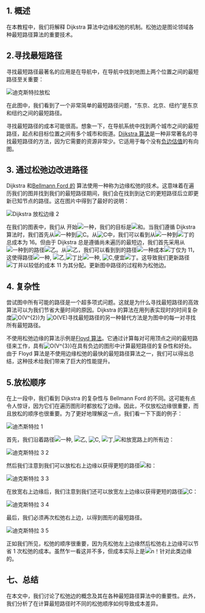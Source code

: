 ## 1. 概述

在本教程中，我们将解释 Dijkstra 算法中边缘松弛的机制。松弛边是图论领域各种最短路径算法的重要技术。

## 2.寻找最短路径

寻找最短路径最著名的应用是在导航中，在导航中找到地图上两个位置之间的最短路径至关重要：

![迪克斯特拉放松](https://www.baeldung.com/wp-content/uploads/sites/4/2021/09/dijkstra_relaxing.drawio.png)

在此图中，我们看到了一个非常简单的最短路径问题，“东京、北京、纽约”是东京和纽约之间的最短路径。

寻找最短路径的成本可能很高。想象一下，在导航系统中找到两个城市之间的最短路径，起点和目标位置之间有多个城市和街道。[Dijkstra 算法](https://www.baeldung.com/cs/dijkstra)是一种非常著名的寻找最短路径的方法，因为它需要的资源非常少。它适用于每个没有[负边估值](https://www.baeldung.com/cs/dijkstra-negative-weights)的有向图。

## 3. 通过松弛边改进路径

Dijkstra 和[Bellmann Ford 的](https://www.baeldung.com/cs/bellman-ford) 算法使用一种称为边缘松弛的技术。这意味着在遍历我们的图并找到我们的最短路径期间，我们会在找到到达它的更短路径后立即更新已知节点的路径。这在图片中得到了最好的说明：

![Dijkstra 放松边缘 2](https://www.baeldung.com/wp-content/uploads/sites/4/2021/09/Dijkstra_Relaxing_Edge_2.png)

在我们的图表中，我们从 开始![一种](https://www.baeldung.com/wp-content/ql-cache/quicklatex.com-816b613a4f79d4bf9cb51396a9654120_l3.svg)，我们的目标是![和](https://www.baeldung.com/wp-content/ql-cache/quicklatex.com-638a7387bd72763290cc777a9b509c38_l3.svg)。当我们遵循 Dijkstra 算法时，我们首先从![一种](https://www.baeldung.com/wp-content/ql-cache/quicklatex.com-816b613a4f79d4bf9cb51396a9654120_l3.svg)到![C](https://www.baeldung.com/wp-content/ql-cache/quicklatex.com-ed12970f60569db1dfd9f13289854a0d_l3.svg)。从![C](https://www.baeldung.com/wp-content/ql-cache/quicklatex.com-ed12970f60569db1dfd9f13289854a0d_l3.svg)中，我们可以看到从![一种](https://www.baeldung.com/wp-content/ql-cache/quicklatex.com-816b613a4f79d4bf9cb51396a9654120_l3.svg)到![丁](https://www.baeldung.com/wp-content/ql-cache/quicklatex.com-c10ec9debc8ec5dce4c3c5887557202d_l3.svg)的总成本为 16。但由于 Dijkstra 总是遵循尚未遍历的最短边，我们首先采用从![一种](https://www.baeldung.com/wp-content/ql-cache/quicklatex.com-816b613a4f79d4bf9cb51396a9654120_l3.svg)到的路径![乙](https://www.baeldung.com/wp-content/ql-cache/quicklatex.com-c74288aabc0e2ca280d25d92bf1a1ec2_l3.svg)。从![乙](https://www.baeldung.com/wp-content/ql-cache/quicklatex.com-c74288aabc0e2ca280d25d92bf1a1ec2_l3.svg)，我们可以看到到的路径![一种](https://www.baeldung.com/wp-content/ql-cache/quicklatex.com-816b613a4f79d4bf9cb51396a9654120_l3.svg)成本![丁](https://www.baeldung.com/wp-content/ql-cache/quicklatex.com-c10ec9debc8ec5dce4c3c5887557202d_l3.svg)仅为 11，这使得路径![一种](https://www.baeldung.com/wp-content/ql-cache/quicklatex.com-816b613a4f79d4bf9cb51396a9654120_l3.svg), ![乙](https://www.baeldung.com/wp-content/ql-cache/quicklatex.com-c74288aabc0e2ca280d25d92bf1a1ec2_l3.svg),![丁](https://www.baeldung.com/wp-content/ql-cache/quicklatex.com-c10ec9debc8ec5dce4c3c5887557202d_l3.svg)比![一种](https://www.baeldung.com/wp-content/ql-cache/quicklatex.com-816b613a4f79d4bf9cb51396a9654120_l3.svg), ![C](https://www.baeldung.com/wp-content/ql-cache/quicklatex.com-ed12970f60569db1dfd9f13289854a0d_l3.svg),便宜![丁](https://www.baeldung.com/wp-content/ql-cache/quicklatex.com-c10ec9debc8ec5dce4c3c5887557202d_l3.svg)。这导致我们更新路径![丁](https://www.baeldung.com/wp-content/ql-cache/quicklatex.com-c10ec9debc8ec5dce4c3c5887557202d_l3.svg)并以较低的成本 11 为其分配。更新图中路径的过程称为松弛边。

## 4. 复杂性

尝试图中所有可能的路径是一个超多项式问题。这就是为什么寻找最短路径的高效算法可以为我们节省大量时间的原因。Dijkstra 的算法在用列表实现时的时间复杂度![O(V^{2})](https://www.baeldung.com/wp-content/ql-cache/quicklatex.com-56a19028c7e56d5ce8778f25c9082189_l3.svg)为 ![O(VE)](https://www.baeldung.com/wp-content/ql-cache/quicklatex.com-cab97e9c5d96ae5018f16d0970dc93a5_l3.svg)寻找最短路径的另一种替代方法是为图中的每一对寻找所有最短路径。

不使用松弛边缘的算法示例是[Floyd 算法](https://www.baeldung.com/cs/floyd-warshall-shortest-path)。它通过计算每对可用顶点之间的最短路径来工作，具有![O(V^{3})](https://www.baeldung.com/wp-content/ql-cache/quicklatex.com-e31cdd2b89e4265f5163be53f321ef25_l3.svg)在具有负边的图形中计算最短路径的复杂性和好处。由于 Floyd 算法是不使用边缘松弛的最快的最短路径算法之一，我们可以得出总结，这种技术给我们带来了巨大的性能提升。

## 5.放松顺序

在上一段中，我们看到 Dijkstra 的复杂性与 Bellmann Ford 的不同。这可能有点令人惊讶，因为它们在遍历图形时都放松了边缘。因此，不仅放松边缘很重要，而且放松的顺序也很重要。为了更好地理解这一点，我们看一下下面的例子：

![迪杰斯特拉 1](https://www.baeldung.com/wp-content/uploads/sites/4/2021/09/Dijkstra_1.png)

首先，我们沿着路径![一种](https://www.baeldung.com/wp-content/ql-cache/quicklatex.com-816b613a4f79d4bf9cb51396a9654120_l3.svg), ![乙](https://www.baeldung.com/wp-content/ql-cache/quicklatex.com-c74288aabc0e2ca280d25d92bf1a1ec2_l3.svg), ![C](https://www.baeldung.com/wp-content/ql-cache/quicklatex.com-ed12970f60569db1dfd9f13289854a0d_l3.svg), ![丁](https://www.baeldung.com/wp-content/ql-cache/quicklatex.com-c10ec9debc8ec5dce4c3c5887557202d_l3.svg),![和](https://www.baeldung.com/wp-content/ql-cache/quicklatex.com-638a7387bd72763290cc777a9b509c38_l3.svg)放宽路上的所有边：

![迪克斯特拉 3 2](https://www.baeldung.com/wp-content/uploads/sites/4/2021/09/Dijkstra_3_2.png)

然后我们注意到我们可以放松右上边缘以获得更短的路径![和](https://www.baeldung.com/wp-content/ql-cache/quicklatex.com-638a7387bd72763290cc777a9b509c38_l3.svg)：

![迪克斯特拉 3 3](https://www.baeldung.com/wp-content/uploads/sites/4/2021/09/Dijkstra_3_3.png)

在放宽右上边缘后，我们注意到我们还可以放宽左上边缘以获得更短的路径![C](https://www.baeldung.com/wp-content/ql-cache/quicklatex.com-ed12970f60569db1dfd9f13289854a0d_l3.svg)：

![迪克斯特拉 3 4](https://www.baeldung.com/wp-content/uploads/sites/4/2021/09/Dijkstra_3_4.png)

最后，我们必须再次松弛右上边，以得到图形的最短路径。

![迪克斯特拉 3 5](https://www.baeldung.com/wp-content/uploads/sites/4/2021/09/Dijkstra_3_5.png)

正如我们所见，松弛的顺序很重要，因为先松弛左上边缘然后松弛右上边缘可以节省 1 次松弛的成本。虽然乍一看这并不多，但成本实际上是![n！](https://www.baeldung.com/wp-content/ql-cache/quicklatex.com-79091dc7f6b7a3fb457c2eb48009e337_l3.svg)针对此类边缘的。

## 七、总结

在本文中，我们讨论了松弛边的概念及其在各种最短路径算法中的重要性。此外，我们分析了在计算最短路径时不同的松弛顺序如何导致成本差异。